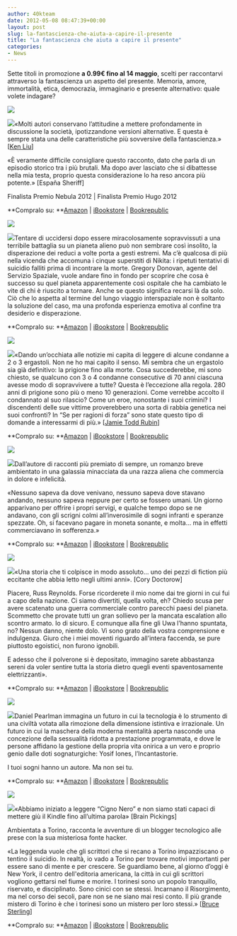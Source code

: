 ```yaml
---
author: 40kteam
date: 2012-05-08 08:47:39+00:00
layout: post
slug: la-fantascienza-che-aiuta-a-capire-il-presente
title: "La fantascienza che aiuta a capire il presente"
categories:
- News
---
```


Sette titoli in promozione **a 0.99€ fino al 14 maggio**, scelti per raccontarvi attraverso la fantascienza un aspetto del presente. Memoria, amore, immortalità, etica, democrazia, immaginario e presente alternativo: quale volete indagare?





![](http://40k.it/wp-content/uploads/2012/05/memoria.png)





[![](http://40k.it/wp-content/uploads/2012/04/uomomisefinestoria.jpeg)](http://40k.it/wp-content/uploads/2012/04/uomomisefinestoria.jpeg)«Molti autori conservano l’attitudine a mettere profondamente in discussione la società, ipotizzandone versioni alternative. E questa è sempre stata una delle caratteristiche più sovversive della fantascienza.» [[Ken Liu](http://40k.it/?p=824)]




«È veramente difficile consigliare questo racconto, dato che parla di un episodio storico tra i più brutali. Ma dopo aver lasciato che si dibattesse nella mia testa, proprio questa considerazione lo ha reso ancora più potente.» [España Sheriff]




Finalista Premio Nebula 2012 | Finalista Premio Hugo 2012




**Compralo su: **[Amazon](http://www.amazon.it/Luomo-mise-fine-Storia-ebook/dp/B007W8O7NE/ref=sr_1_1?ie=UTF8&qid=1334995074&sr=8-1) | [iBookstore](http://itunes.apple.com/it/book/luomo-che-mise-fine-alla-storia/id520826762?mt=11&ls=1) | [Bookrepublic](http://www.bookrepublic.it/book/9788865861004-luomo-che-mise-fine-alla-storia/)





![](http://40k.it/wp-content/uploads/2012/05/amore.png)





[![](http://40k.it/wp-content/uploads/2012/05/tutto-resnick_I-sito.jpeg)](http://40k.it/wp-content/uploads/2012/05/tutto-resnick_I-sito.jpeg)Tentare di uccidersi dopo essere miracolosamente sopravvissuti a una terribile battaglia su un pianeta alieno può non sembrare così insolito, la disperazione dei reduci a volte porta a gesti estremi. Ma c’è qualcosa di più nella vicenda che accomuna i cinque superstiti di Nikita: i ripetuti tentativi di suicidio falliti prima di incontrare la morte. Gregory Donovan, agente del Servizio Spaziale, vuole andare fino in fondo per scoprire che cosa è successo su quel pianeta apparentemente così ospitale che ha cambiato le vite di chi è riuscito a tornare. Anche se questo significa recarsi là da solo. Ciò che lo aspetta al termine del lungo viaggio interspaziale non è soltanto la soluzione del caso, ma una profonda esperienza emotiva al confine tra desiderio e disperazione.




**Compralo su: **[Amazon](http://www.amazon.it/dp/B004X6UGRY) | [iBookstore](http://itunes.apple.com/it/book/tutto-quel-che-sei/id481697682?mt=11) | [Bookrepublic](http://www.bookrepublic.it/book/9788865860588-tutto-quel-che-sei/)





![](http://40k.it/wp-content/uploads/2012/05/immortalità-300x71.png)





[![](http://40k.it/wp-content/uploads/2012/05/9788865860960.jpeg)](http://40k.it/wp-content/uploads/2012/05/9788865860960.jpeg)«Dando un’occhiata alle notizie mi capita di leggere di alcune condanne a 2 o 3 ergastoli. Non ne ho mai capito il senso. Mi sembra che un ergastolo sia già definitivo: la prigione fino alla morte. Cosa succederebbe, mi sono chiesto, se qualcuno con 3 o 4 condanne consecutive di 70 anni ciascuna avesse modo di sopravvivere a tutte? Questa è l’eccezione alla regola. 280 anni di prigione sono più o meno 10 generazioni. Come verrebbe accolto il condannato al suo rilascio? Come un eroe, nonostante i suoi crimini? I discendenti delle sue vittime proverebbero una sorta di rabbia genetica nei suoi confronti? In “Se per ragioni di forza” sono state questo tipo di domande a interessarmi di più.» [[Jamie Todd Rubin](http://40k.it/?p=813)]




**Compralo su: **[Amazon](http://www.amazon.it/dp/B007FWNTFO) | [iBookstore](http://itunes.apple.com/it/book/se-per-ragioni-di-forza/id506653090?mt=11) | [Bookrepublic](http://www.bookrepublic.it/book/9788865860960-se-per-ragioni-di-forza/)





[![](http://40k.it/wp-content/uploads/2012/05/etica.png)](http://40k.it/wp-content/uploads/2012/05/etica.png)





[![](http://40k.it/wp-content/uploads/2012/05/ricordi_Resnick-Ita_t.jpeg)](http://40k.it/wp-content/uploads/2012/05/ricordi_Resnick-Ita_t.jpeg)Dall’autore di racconti più premiato di sempre, un romanzo breve ambientato in una galassia minacciata da una razza aliena che commercia in dolore e infelicità.




«Nessuno sapeva da dove venivano, nessuno sapeva dove stavano andando, nessuno sapeva neppure per certo se fossero umani. Un giorno apparivano per offrire i propri servigi, e qualche tempo dopo se ne andavano, con gli scrigni colmi all’inverosimile di sogni infranti e speranze spezzate. Oh, si facevano pagare in moneta sonante, e molta… ma in effetti commerciavano in sofferenza.»




**Compralo su: **[Amazon](http://www.amazon.it/dp/B004SH1KWI) | [iBookstore](http://itunes.apple.com/it/book/ricordi/id427779872?mt=11) | [Bookrepublic](http://www.bookrepublic.it/book/9788865860533-ricordi/)





![](http://40k.it/wp-content/uploads/2012/05/democrazia.png)





[![](http://40k.it/wp-content/uploads/2012/05/wikiworld-difilippo_it_t-2.jpeg)](http://40k.it/wp-content/uploads/2012/05/wikiworld-difilippo_it_t-2.jpeg)«Una storia che ti colpisce in modo assoluto… uno dei pezzi di fiction più eccitante che abbia letto negli ultimi anni».
[Cory Doctorow]




Piacere, Russ Reynolds. Forse ricorderete il mio nome dai tre giorni in cui fui a capo della nazione. Ci siamo divertiti, quella volta, eh? Chiedo scusa per avere scatenato una guerra commerciale contro parecchi paesi del pianeta. Scommetto che provate tutti un gran sollievo per la mancata escalation allo scontro armato. Io di sicuro. E comunque alla fine gli Uwa l’hanno spuntata, no? Nessun danno, niente dolo. Vi sono grato della vostra comprensione e indulgenza. Giuro che i miei moventi riguardo all’intera faccenda, se pure piuttosto egoistici, non furono ignobili.




E adesso che il polverone si è depositato, immagino sarete abbastanza sereni da voler sentire tutta la storia dietro quegli eventi spaventosamente elettrizzanti».




**Compralo su: **[Amazon](http://www.amazon.it/dp/B0047T7OZE) | [iBookstore](http://itunes.apple.com/it/book/wikiworld/id481684973?mt=11) | [Bookrepublic](http://www.bookrepublic.it/book/9788865860205-wikiworld/)





![](http://40k.it/wp-content/uploads/2012/05/immaginario-300x72.png)





[![](http://40k.it/wp-content/uploads/2012/05/sogno-pearlman_I_ok2cube.jpeg)](http://40k.it/wp-content/uploads/2012/05/sogno-pearlman_I_ok2cube.jpeg)Daniel Pearlman immagina un futuro in cui la tecnologia è lo strumento di una civiltà votata alla rimozione della dimensione istintiva e irrazionale. Un futuro in cui la maschera della moderna mentalità aperta nasconde una concezione della sessualità ridotta a prestazione programmata, e dove le persone affidano la gestione della propria vita onirica a un vero e proprio genio dalle doti sognaturgiche: Yosif Iones, l’Incantastorie.




I tuoi sogni hanno un autore. Ma non sei tu.




**Compralo su: **[Amazon](http://www.amazon.it/dp/B004Z99LMU) | [iBookstore](http://itunes.apple.com/it/book/lultimo-sogno/id481706513?mt=11) | [Bookrepublic](http://www.bookrepublic.it/book/9788865860571-lultimo-sogno/)





[![](http://40k.it/wp-content/uploads/2012/05/presente-alternativo-300x48.png)](http://40k.it/wp-content/uploads/2012/05/presente-alternativo.png)





[![](http://40k.it/wp-content/uploads/2012/05/blackswan_it_t.jpeg)](http://40k.it/wp-content/uploads/2012/05/blackswan_it_t.jpeg)«Abbiamo iniziato a leggere “Cigno Nero” e non siamo stati capaci di mettere giù il Kindle fino all’ultima parola» [Brain Pickings]




Ambientata a Torino, racconta le avventure di un blogger tecnologico alle prese con la sua misteriosa fonte hacker.




«La leggenda vuole che gli scrittori che si recano a Torino impazziscano o tentino il suicidio. In realtà, io vado a Torino per trovare motivi importanti per essere sano di mente e per crescere. Se guardiamo bene, al giorno d’oggi è New York, il centro dell'editoria americana, la città in cui gli scrittori vogliono gettarsi nel fiume e morire.
I torinesi sono un popolo tranquillo, riservato, e disciplinato. Sono cinici con se stessi. Incarnano il Risorgimento, ma nel corso dei secoli, pare non se ne siano mai resi conto. Il più grande mistero di Torino è che i torinesi sono un mistero per loro stessi.» [[Bruce Sterling](http://www.lastampa.it/redazione/cmsSezioni/cultura/201009articoli/58959girata.asp)]




**Compralo su: **[Amazon](http://www.amazon.it/dp/B0042X9ULG) | [iBookstore](http://itunes.apple.com/it/book/cigno-nero/id393858104?mt=11) | [Bookrepublic](http://www.bookrepublic.it/book/9788865860106-cigno-nero/)
